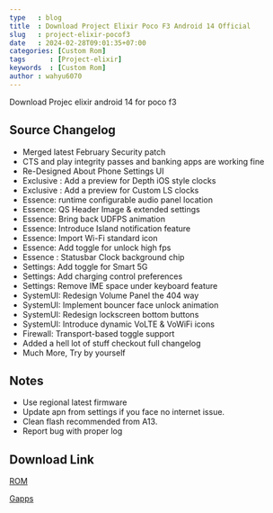 ```yaml
---
type   : blog
title  : Download Project Elixir Poco F3 Android 14 Official
slug   : project-elixir-pocof3
date   : 2024-02-28T09:01:35+07:00
categories: [Custom Rom]
tags      : [Project-elixir]
keywords  : [Custom Rom]
author : wahyu6070
---
```


Download Projec elixir android 14 for poco f3

## Source Changelog
- Merged latest February Security patch
- CTS and play integrity passes and banking apps are working fine
- Re-Designed About Phone Settings UI
- Exclusive : Add a preview for Depth iOS style clocks
- Exclusive : Add a preview for Custom LS clocks
- Essence: runtime configurable audio panel location
- Essence: QS Header Image & extended settings
- Essence: Bring back UDFPS animation
- Essence: Introduce Island notification feature
- Essence: Import Wi-Fi standard icon
- Essence: Add toggle for unlock high fps
- Essence : Statusbar Clock background chip
- Settings: Add toggle for Smart 5G
- Settings: Add charging control preferences
- Settings: Remove IME space under keyboard feature
- SystemUI: Redesign Volume Panel the 404 way
- SystemUI: Implement bouncer face unlock animation
- SystemUI: Redesign lockscreen bottom buttons
- SystemUI: Introduce dynamic VoLTE & VoWiFi icons
- Firewall: Transport-based toggle support
- Added a hell lot of stuff checkout full changelog
- Much More, Try by yourself
 
## Notes

- Use regional latest firmware
- Update apn from settings if you face no internet issue.
- Clean flash recommended from A13.
- Report bug with proper log

## Download Link 

[ROM](https://projectelixiros.com/download)

[Gapps](https://litegapps.github.io)
